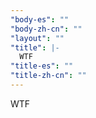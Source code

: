 ```yaml
---
"body-es": ""
"body-zh-cn": ""
"layout": ""
"title": |-
  WTF
"title-es": ""
"title-zh-cn": ""
---
```

WTF